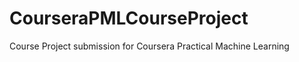 CourseraPMLCourseProject
========================

Course Project submission for Coursera Practical Machine Learning
